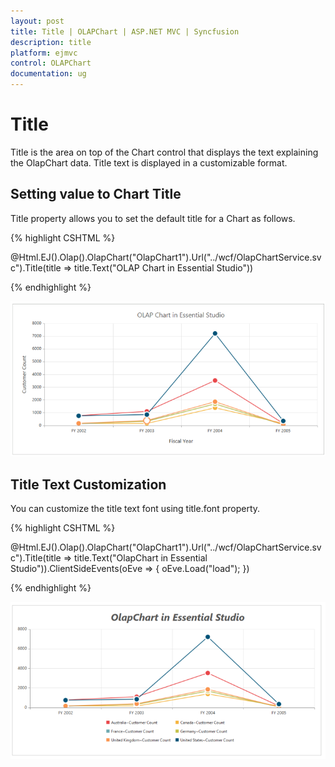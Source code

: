 ```yaml
---
layout: post
title: Title | OLAPChart | ASP.NET MVC | Syncfusion
description: title
platform: ejmvc
control: OLAPChart
documentation: ug
---
```


# Title

Title is the area on top of the Chart control that displays the text explaining the OlapChart data. Title text is displayed in a customizable format.  

## Setting value to Chart Title

Title property allows you to set the default title for a Chart as follows. 

{% highlight CSHTML %}

@Html.EJ().Olap().OlapChart("OlapChart1").Url("../wcf/OlapChartService.svc").Title(title => 
title.Text("OLAP Chart in Essential Studio"))

{% endhighlight  %}



![](Title_images/Title_img1.png)



## Title Text Customization 

You can customize the title text font using title.font property.

{% highlight CSHTML %}

@Html.EJ().Olap().OlapChart("OlapChart1").Url("../wcf/OlapChartService.svc").Title(title => title.Text("OlapChart in Essential Studio")).ClientSideEvents(oEve => { oEve.Load("load"); })

<script type="text/javascript">

    function load(args) {

        this.model.title.font.size = "30px",

        this.model.title.font.fontStyle = "italic",

        this.model.title.font.fontWeight = "bold"

    }

</script>


{% endhighlight  %}


![](Title_images/Title_img2.png)



